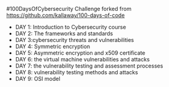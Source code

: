#100DaysOfCybersecurity Challenge
forked from https://github.com/kallaway/100-days-of-code

- DAY 1: Introduction to Cybersecurity course
- DAY 2: The frameworks and standards
- DAY 3:cybersecurity threats and vulnerabilities
- DAY 4: Symmetric encryption
- DAY 5: Asymmetric encryption and x509 certificate
- DAY 6: the virtual machine vulnerabilities and attacks
- DAY 7: the vulnerability testing and assessment processes
- DAY 8: vulnerability testing methods and attacks
- DAY 9: OSI model

